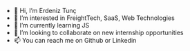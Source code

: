 - 👋 Hi, I’m Erdeniz Tunç
- 👀 I’m interested in FreightTech, SaaS, Web Technologies
- 🌱 I’m currently learning JS
- 💞️ I’m looking to collaborate on new internship opportunities
- 📫 You can reach me on Github or Linkedin
